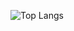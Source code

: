 ![Top Langs](https://github-readme-stats.vercel.app/api/top-langs/?username=Zamanax&langs_count=10&layout=compact)
